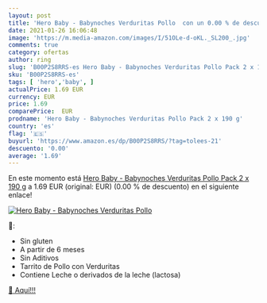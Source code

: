 ```yaml
---
layout: post
title: 'Hero Baby - Babynoches Verduritas Pollo  con un 0.00 % de descuento'
date: 2021-01-26 16:06:48
image: 'https://m.media-amazon.com/images/I/51OLe-d-oKL._SL200_.jpg'
comments: true
category: ofertas
author: ring
slug: 'B00P2S8RRS-es Hero Baby - Babynoches Verduritas Pollo Pack 2 x 190 g'
sku: 'B00P2S8RRS-es'
tags: [ 'hero','baby', ]
actualPrice: 1.69 EUR
currency: EUR
price: 1.69
comparePrice:  EUR
prodname: 'Hero Baby - Babynoches Verduritas Pollo Pack 2 x 190 g'
country: 'es'
flag: '🇪🇸'
buyurl: 'https://www.amazon.es/dp/B00P2S8RRS/?tag=tolees-21'
descuento: '0.00'
average: '1.69'
---
```


En este momento está [Hero Baby - Babynoches Verduritas Pollo Pack 2 x 190 g](https://www.amazon.es/dp/B00P2S8RRS/?tag=tolees-21) a 1.69 EUR (original:  EUR) (0.00 %  de descuento) en el siguiente enlace!

[![Hero Baby - Babynoches Verduritas Pollo ](https://m.media-amazon.com/images/I/51OLe-d-oKL._SL200_.jpg)](https://www.amazon.es/dp/B00P2S8RRS/?tag=tolees-21)

🔎:

- Sin gluten
- A partir de 6 meses
- Sin Aditivos
- Tarrito de Pollo con Verduritas
- Contiene Leche o derivados de la leche (lactosa)

[🛒 Aquí!!!](https://www.amazon.es/dp/B00P2S8RRS/?tag=tolees-21)
